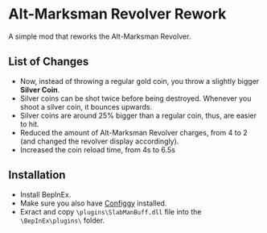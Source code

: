 # Alt-Marksman Revolver Rework
A simple mod that reworks the Alt-Marksman Revolver.

## List of Changes
- Now, instead of throwing a regular gold coin, you throw a slightly bigger **Silver Coin**.
- Silver coins can be shot twice before being destroyed. Whenever you shoot a silver coin, it bounces upwards.
- Silver coins are around 25% bigger than a regular coin, thus, are easier to hit.
- Reduced the amount of Alt-Marksman Revolver charges, from 4 to 2 (and changed the revolver display accordingly).
- Increased the coin reload time, from 4s to 6.5s

## Installation
- Install BepInEx.
- Make sure you also have [Configgy](https://thunderstore.io/c/ultrakill/p/Hydraxous/Configgy/) installed.
- Exract and copy `\plugins\SlabManBuff.dll` file into the `\BepInEx\plugins\` folder.

